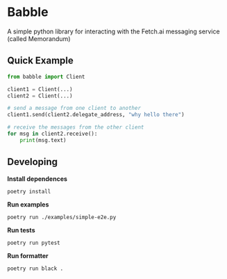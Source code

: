 # Babble

A simple python library for interacting with the Fetch.ai messaging service (called Memorandum)

## Quick Example

```python
from babble import Client

client1 = Client(...)
client2 = Client(...)

# send a message from one client to another
client1.send(client2.delegate_address, "why hello there")

# receive the messages from the other client
for msg in client2.receive():
    print(msg.text)
```

## Developing

**Install dependences**

    poetry install

**Run examples**

    poetry run ./examples/simple-e2e.py

**Run tests**

    poetry run pytest

**Run formatter**

    poetry run black .
